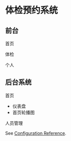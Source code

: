 # 体检预约系统


## 前台

首页

体检

个人

## 后台系统


首页
 - 仪表盘
 - 首页轮播图

人员管理

See [Configuration Reference](https://cli.vuejs.org/config/).
